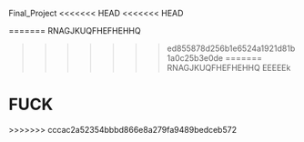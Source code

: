 Final_Project
<<<<<<< HEAD
<<<<<<< HEAD

=======
RNAGJKUQFHEFHEHHQ

>>>>>>> ed855878d256b1e6524a1921d81b1a0c25b3e0de
=======
RNAGJKUQFHEFHEHHQ
EEEEEk
<h1>FUCK</h1>
>>>>>>> cccac2a52354bbbd866e8a279fa9489bedceb572
